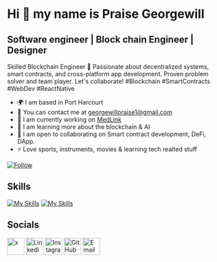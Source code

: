 # Hi 👋 my name is Praise Georgewill

## Software engineer | Block chain Engineer | Designer

Skilled Blockchain Engineer 🚀 Passionate about decentralized systems, smart contracts, and cross-platform app development. Proven problem solver and team player. Let's collaborate! #Blockchain #SmartContracts #WebDev #ReactNative

*  🌍 I am based in Port Harcourt
*  📨 You can contact me at georgewillpraise1@gmail.com
*  🚀 I am currently working on [MedLink](https://github.com/praise-cloud/Medilink.git)
*  🧠 I am learning more about the blockchain & AI
*  🤝 I am open to collaborating on Smart contract development, DeFi, DApp.
*  ⚡ Love sports, instruments, movies & learning tech realted stuff

  
 [![Follow](https://img.shields.io/github/followers/praise-cloud?style=social)](https://github.com/praise-cloud)

## Skills

[![My Skills](https://skillicons.dev/icons?i=js,html,css,bootstrap,figma,firebase,notion,py,react,solidity,tailwind,ts,vscode)](https://skillicons.dev)
[![My Skills](https://skillicons.dev/icons?i=firebase,git,github,java,jquery,mysql,kali,linux,nextjs,nodejs)](https://skillicons.dev)


## Socials

<a href="https://twitter.com/PraiseGeorgewil" target="_blank"><img src="https://github.com/praise-cloud/praise-cloud/assets/78528599/b51c4ed9-abe4-472f-92b1-55093dbdb4c8" alt="x" width="40"></a>
<a href="https://www.linkedin.com/in/praise-georgewill/" target="_blank"><img src="https://github.com/praise-cloud/praise-cloud/assets/78528599/18409a2e-295d-4a6b-9c52-66c1ca01c313" alt="LinkedIn" width="40"></a>
<a href="https://www.instagram.com/praisegeorgewil" target="_blank"><img src="https://github.com/praise-cloud/praise-cloud/assets/78528599/bfa49e70-25f1-4afc-bb6f-7c97c2247d71" alt="Instagram" width="40"></a>
<a href="https://github.com/praise-cloud" target="_blank"><img src="https://github.com/praise-cloud/praise-cloud/assets/78528599/ca82bbc5-1d64-49a8-9236-39f11538faf0" alt="GitHub" width="40"></a>
<a href="mailto:georgewillpraise1@gmail.com" target="_blank"><img src="https://github.com/praise-cloud/praise-cloud/assets/78528599/d380dd7b-d59f-405f-ba3a-6f320c257a44" alt="Email" width="40"></a>


